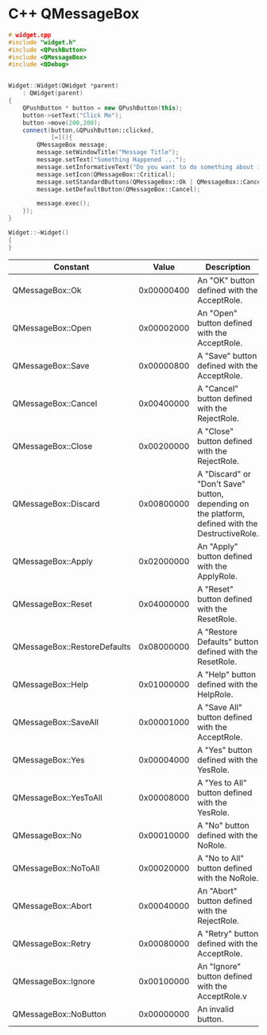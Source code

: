 # C++ QMessageBox

```cpp
# widget.cpp
#include "widget.h"
#include <QPushButton>
#include <QMessageBox>
#include <QDebug>


Widget::Widget(QWidget *parent)
    : QWidget(parent)
{
    QPushButton * button = new QPushButton(this);
    button->setText("Click Me");
    button->move(200,200);
    connect(button,&QPushButton::clicked,
            [=](){
        QMessageBox message;
        message.setWindowTitle("Message Title");
        message.setText("Something Happened ...");
        message.setInformativeText("Do you want to do something about it?");
        message.setIcon(QMessageBox::Critical);
        message.setStandardButtons(QMessageBox::Ok | QMessageBox::Cancel);
        message.setDefaultButton(QMessageBox::Cancel);

        message.exec();
    });
}

Widget::~Widget()
{
}

```



|Constant|Value|Description|
|---|---|---|
|QMessageBox::Ok|0x00000400|An "OK" button defined with the AcceptRole.|
|QMessageBox::Open|0x00002000|An "Open" button defined with the AcceptRole.
|QMessageBox::Save|0x00000800|A "Save" button defined with the AcceptRole.|
|QMessageBox::Cancel|0x00400000|A "Cancel" button defined with the RejectRole.|
|QMessageBox::Close|0x00200000|A "Close" button defined with the RejectRole.|
|QMessageBox::Discard|0x00800000|A "Discard" or "Don't Save" button, depending on the platform, defined with the DestructiveRole.|
|QMessageBox::Apply|0x02000000|An "Apply" button defined with the ApplyRole.|
|QMessageBox::Reset|0x04000000|A "Reset" button defined with the ResetRole.|
|QMessageBox::RestoreDefaults|0x08000000|A "Restore Defaults" button defined with the ResetRole.|
|QMessageBox::Help|0x01000000|A "Help" button defined with the HelpRole.|
|QMessageBox::SaveAll|0x00001000|A "Save All" button defined with the AcceptRole.|
|QMessageBox::Yes|0x00004000|A "Yes" button defined with the YesRole.|
|QMessageBox::YesToAll|0x00008000|A "Yes to All" button defined with the YesRole.|
|QMessageBox::No|0x00010000|A "No" button defined with the NoRole.|
|QMessageBox::NoToAll|0x00020000|A "No to All" button defined with the NoRole.|
|QMessageBox::Abort|0x00040000|An "Abort" button defined with the RejectRole.|
|QMessageBox::Retry|0x00080000|A "Retry" button defined with the AcceptRole.|
|QMessageBox::Ignore|0x00100000|An "Ignore" button defined with the AcceptRole.v
|QMessageBox::NoButton|0x00000000|An invalid button.|



